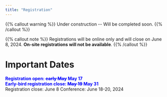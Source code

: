 ```yaml
---
title: "Registration"
---
```

{{% callout warning %}}
Under construction -- Will be completed soon.
{{% /callout %}}

{{% callout note %}}
Registrations will be online only and will close on June 8, 2024. **On-site registrations will not be available**.
{{% /callout %}}

# Important Dates
<span style=color:blue;font-weight:bold>Registration open: <s>early May</s> May 17</span>  
<span style=color:blue;font-weight:bold>Early-bird registration close: <s>May 19</s> May 31</span>  
Registration close: June 8
Conference:  June 18-20, 2024  
